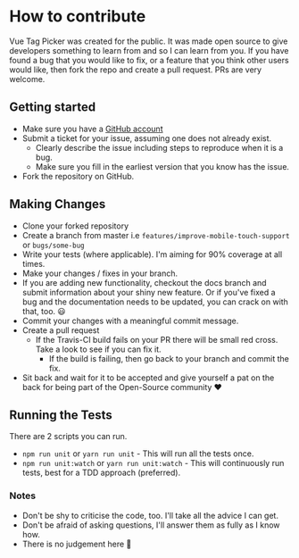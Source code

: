 # How to contribute
Vue Tag Picker was created for the public. It was made open source to give developers something to learn from and so I can learn from you. If you have found a bug that you would like to fix, or a feature that you think other users would like, then fork the repo and create a pull request. PRs are very welcome. 

## Getting started
- Make sure you have a [GitHub account](https://github.com/signup/free)
- Submit a ticket for your issue, assuming one does not already exist.
    - Clearly describe the issue including steps to reproduce when it is a bug.  
    - Make sure you fill in the earliest version that you know has the issue.
- Fork the repository on GitHub.

## Making Changes
- Clone your forked repository
- Create a branch from master i.e `features/improve-mobile-touch-support` or `bugs/some-bug`
- Write your tests (where applicable). I'm aiming for 90% coverage at all times. 
- Make your changes / fixes in your branch.
- If you are adding new functionality, checkout the docs branch and submit information about your shiny new feature. Or if you've fixed a bug and the documentation needs to be updated, you can crack on with that, too. :smiley:
- Commit your changes with a meaningful commit message.
- Create a pull request
    - If the Travis-CI build fails on your PR there will be small red cross. Take a look to see if you can fix it.
        -  If the build is failing, then go back to your branch and commit the fix.
-  Sit back and wait for it to be accepted and give yourself a pat on the back for being part of the Open-Source community :heart:

## Running the Tests
There are 2 scripts you can run. 
- `npm run unit` or `yarn run unit` - This will run all the tests once.
- `npm run unit:watch` or `yarn run unit:watch` - This will continuously run tests, best for a TDD approach (preferred).

### Notes
 - Don't be shy to criticise the code, too. I'll take all the advice I can get. 
 - Don't be afraid of asking questions, I'll answer them as fully as I know how. 
 - There is no judgement here :revolving_hearts:

